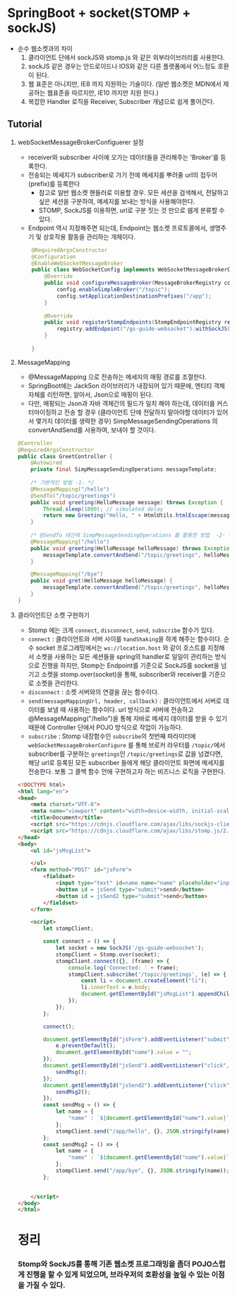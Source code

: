 # SpringBoot + socket(STOMP + sockJS)
- 순수 웹소켓과의 차이
    1. 클라이언트 단에서 sockJS와 stomp.js 와 같은 외부라이브러리를 사용한다.
    2. sockJS 같은 경우는 안드로이드나 IOS와 같은 다른 플랫폼에서 어느정도 호환이 된다.
    3. 웹 표준은 아니지만, IE8 까지 지원하는 기술이다. (일반 웹소켓은 MDN에서 제공하는 웹표준을 따르지만, IE10 까지만 지원 한다.)
    4. 복잡한 Handler 로직을 Receiver, Subscriber 개념으로 쉽게 풀어간다.

## Tutorial
   1. webSocketMessageBrokerConfiguerer 설정
        - receiver와 subscriber 사이에 오가는 데이터들을 관리해주는 'Broker'를 등록한다.
        - 전송되는 메세지가 subscriber로 가기 전에 메세지를 뿌려줄 url의 접두어(prefix)를 등록한다
            - 참고로 일반 웹소켓 핸들러로 이용할 경우. 모든 세션을 검색해서, 전달하고 싶은 세션을 구분하여, 메세지를 보내는 방식을 사용해야한다.
            - STOMP, SockJS를 이용하면, url로 구분 짓는 것 만으로 쉡게 분류할 수 있다.
        - Endpoint 역시 지정해주면 되는데, Endpoint는 웹소켓 프로토콜에서, 생명주기 및 상호작용 활동을 관리하는 개체이다.
           ```java
            @RequiredArgsConstructor
            @Configuration
            @EnableWebSocketMessageBroker
            public class WebSocketConfig implements WebSocketMessageBrokerConfigurer {
                @Override
                public void configureMessageBroker(MessageBrokerRegistry config) {
                    config.enableSimpleBroker("/topic");
                    config.setApplicationDestinationPrefixes("/app");
                }
            
                @Override
                public void registerStompEndpoints(StompEndpointRegistry registry) {
                    registry.addEndpoint("/gs-guide-websocket").withSockJS();
                }
            
            }
           ``` 

   2. MessageMapping
        - @MessageMapping 으로 전송하는 메세지의 매핑 경로를 조절한다.
        - SpringBoot에는 JackSon 라이브러리가 내장되어 있기 때문에, 엔티티 객체 자체를 리턴하면, 알아서, Json으로 매핑이 된다.
        - 다만, 매핑되는 Json과 자바 객체간의 필드가 일치 해야 하는데, 데이터를 커스터마이징하고 전송 할 경우 (클라이언트 단에 전달하지 말아야할 데이터가 있어서 몇가지 데이터를 생략한 경우)
        SimpMessageSendingOperations 의 convertAndSend를 사용하여, 보내야 할 것이다.
        
        ```java
        @Controller
        @RequiredArgsConstructor
        public class GreetController {
            @Autowired
            private final SimpMessageSendingOperations messageTemplate;
            
            /* 기본적인 방법 -1- */
            @MessageMapping("/hello")
            @SendTo("/topic/greetings")
            public void greeting(HelloMessage message) throws Exception {
                Thread.sleep(1000); // simulated delay      
                return new Greeting("Hello, " + HtmlUtils.htmlEscape(message.getName()) + "!");
            }
            
            /* @SendTo 대신에 SimpMessageSendingOperations 를 활용한 방법  -2- */
            @MessageMapping("/hello")
            public void greeting(HelloMessage helloMessage) throws Exception {
                messageTemplate.convertAndSend("/topic/greetings", helloMessage.getName());
            }
        
            @MessageMapping("/bye")
            public void gret(HelloMessage helloMessage) {
                messageTemplate.convertAndSend("/topic/greetings", helloMessage.getName() + " bye");
            }
        }
        ``` 
   
   3. 클라이언트단 소켓 구현하기
        - Stomp 에는 크게 `connect`, `disconnect`, `send`, `subscribe` 함수가 있다.
        - `connect` : 클라이언트와 서버 사이를 `handShaking`을 하게 해주는 함수이다. 순수 socket 프로그래밍에서는 `ws://location.host` 와 
        같이 호스트를 지정해서 소켓을 사용하는 모든 세션들을 spring의 handler로 일일이 관리하는 방식으로 진행을 하지만, Stomp는 Endpoint를 기준으로 SockJS를 socket을 넘기고
        소켓을 stomp.over(socket)을 통해, subscriber와 receiver를 기준으로 소켓을 관리한다.
        - `disconnect` : 소켓 서버와의 연결을 끊는 함수이다.
        - `send(messageMappingUrl, header, callback)` : 클라이언트에서 서버로 데이터를 보낼 때 사용하는 함수이다. url 방식으로 서버에 전송하고 @MessageMapping("/hello")을 
        통해 자바로 메세지 데이터를 받을 수 있기 때문에 Controller 단에서 POJO 방식으로 작업이 가능하다.
        - `subscribe` : Stomp 내장함수인 `subscribe`의 첫번째 파라미터에 `webSocketMessageBrokerConfigure` 를 통해 브로커 라우터를 
        `/topic/`에서 subscriber를 구분하는 `greetings`인 `/topic/greetings`로 값을 넘겼다면, 해당 url로 등록된 모든 subscriber 들에게 해당 클라이언트 화면에
        메세지를 전송한다. 보통 그 콜백 함수 안에 구현하고자 하는 비즈니스 로직을 구현한다.
        
        ```html
        <!DOCTYPE html>
        <html lang="en">
        <head>
            <meta charset="UTF-8">
            <meta name="viewport" content="width=device-width, initial-scale=1.0">
            <title>Document</title>
            <script src="https://cdnjs.cloudflare.com/ajax/libs/sockjs-client/1.5.0/sockjs.min.js" integrity="sha512-5yJ548VSnLflcRxWNqVWYeQZnby8D8fJTmYRLyvs445j1XmzR8cnWi85lcHx3CUEeAX+GrK3TqTfzOO6LKDpdw==" crossorigin="anonymous"></script>
            <script src="https://cdnjs.cloudflare.com/ajax/libs/stomp.js/2.3.3/stomp.min.js" integrity="sha512-iKDtgDyTHjAitUDdLljGhenhPwrbBfqTKWO1mkhSFH3A7blITC9MhYon6SjnMhp4o0rADGw9yAC6EW4t5a4K3g==" crossorigin="anonymous"></script>
        </head>
        <body>
            <ul id="jsMsgList">
        
            </ul>
            <form method="POST" id="jsForm">
                <fieldset>
                    <input type="text" id=name name="name" placeholder="input message...">
                    <button id = jsSend type="submit">send</button>
                    <button id = jsSend2 type="submit">send</button>
                </fieldset>
            </form>
        
            <script>
                let stompClient;

                const connect = () => {
                    let socket = new SockJS('/gs-guide-websocket');
                    stompClient = Stomp.over(socket);
                    stompClient.connect({}, (frame) => {
                        console.log('Connected: ' + frame);
                        stompClient.subscribe('/topic/greetings', (e) => {
                            const li = document.createElement("li");
                            li.innerText = e.body;
                            document.getElementById("jsMsgList").appendChild(li);
                        });
                    });
                };
        
                connect();
        
                document.getElementById("jsForm").addEventListener("submit", (e) => {
                    e.preventDefault();
                    document.getElementById("name").value = "";
                });
                document.getElementById("jsSend").addEventListener("click", () => {
                    sendMsg();
                });
                document.getElementById("jsSend2").addEventListener("click", () => {
                    sendMsg2();
                });
                const sendMsg = () => {
                    let name = {
                        "name" : `${document.getElementById("name").value}`
                    };
                    stompClient.send("/app/hello", {}, JSON.stringify(name));
                };
                const sendMsg2 = () => {
                    let name = {
                        "name" : `${document.getElementById("name").value}`
                    };
                    stompClient.send("/app/bye", {}, JSON.stringify(name));
                };
        
                
            </script>
        </body>
        </html>
        ```
      # 정리
      ### Stomp와 SockJS를 통해 기존 웹소켓 프로그래밍을 좀더 POJO스럽게 진행을 할 수 있게 되었으며, 브라우저의 호환성을 높일 수 있는 이점을 가질 수 있다.
        